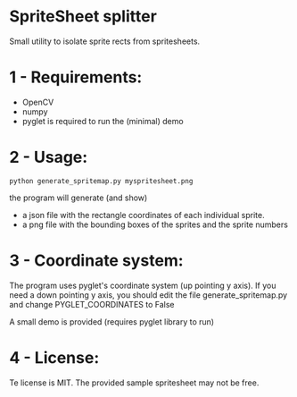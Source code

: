 SpriteSheet splitter
====================

Small utility to isolate sprite rects from spritesheets.

1 - Requirements:
================
- OpenCV
- numpy
- pyglet is required to run the (minimal) demo

2 - Usage:
==========
```
python generate_spritemap.py myspritesheet.png
```
the program will generate (and show) 
- a json file with the rectangle coordinates of each individual sprite.
- a png file with the bounding boxes of the sprites and the sprite numbers

3 - Coordinate system:
======================
The program uses pyglet's coordinate system (up pointing y axis). If you need a down pointing y axis, you should edit the file generate_spritemap.py and change PYGLET_COORDINATES to False

A small demo is provided (requires pyglet library to run)

4 - License:
============
Te license is MIT. The provided sample spritesheet may not be free.
